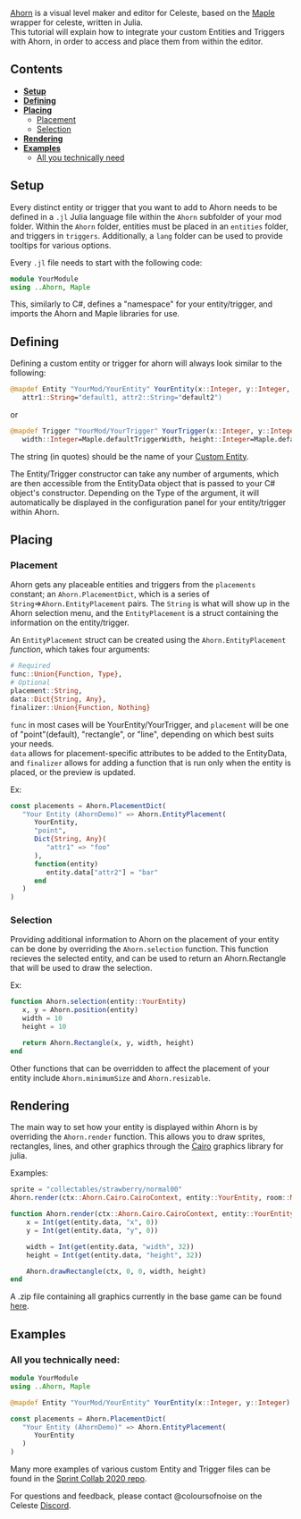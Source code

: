 [Ahorn](https://github.com/CelestialCartographers/Ahorn) is a visual level maker and editor for Celeste, based on the 
[Maple](https://github.com/CelestialCartographers/Maple) wrapper for celeste, written in Julia.  
This tutorial will explain how to integrate your custom Entities and Triggers with Ahorn, in order to access and place them from within the editor.

## Contents
- [**Setup**](https://github.com/EverestAPI/Resources/wiki/Adding-Custom-Objects-to-Ahorn#setup)
- [**Defining**](https://github.com/EverestAPI/Resources/wiki/Adding-Custom-Objects-to-Ahorn#defining)
- [**Placing**](https://github.com/EverestAPI/Resources/wiki/Adding-Custom-Objects-to-Ahorn#placing)
  - [Placement](https://github.com/EverestAPI/Resources/wiki/Adding-Custom-Objects-to-Ahorn#placement)
  - [Selection](https://github.com/EverestAPI/Resources/wiki/Adding-Custom-Objects-to-Ahorn#selection)
- [**Rendering**](https://github.com/EverestAPI/Resources/wiki/Adding-Custom-Objects-to-Ahorn#rendering)
- [**Examples**](https://github.com/EverestAPI/Resources/wiki/Adding-Custom-Objects-to-Ahorn#examples)
  - [All you technically need](https://github.com/EverestAPI/Resources/wiki/Adding-Custom-Objects-to-Ahorn#all-you-technically-need)

## Setup
Every distinct entity or trigger that you want to add to Ahorn needs to be defined in a `.jl` Julia language file within the `Ahorn` subfolder of your mod folder.
Within the `Ahorn` folder, entities must be placed in an `entities` folder, and triggers in `triggers`. Additionally, a `lang` folder can be used to provide tooltips for various options.

Every `.jl` file needs to start with the following code:
```julia
module YourModule
using ..Ahorn, Maple
```
This, similarly to C#, defines a "namespace" for your entity/trigger, and imports the Ahorn and Maple libraries for use.

## Defining
Defining a custom entity or trigger for ahorn will always look similar to the following:
```julia
@mapdef Entity "YourMod/YourEntity" YourEntity(x::Integer, y::Integer,
   attr1::String="default1, attr2::String="default2")
```
or
```julia
@mapdef Trigger "YourMod/YourTrigger" YourTrigger(x::Integer, y::Integer, 
   width::Integer=Maple.defaultTriggerWidth, height::Integer=Maple.defaultTriggerHeight)
```
The string (in quotes) should be the name of your [Custom Entity](https://github.com/EverestAPI/Resources/wiki/Your-First-Code-Mod#creating-custom-entities-and-triggers).

The Entity/Trigger constructor can take any number of arguments, which are then accessible from the EntityData object that is passed to your C# object's constructor.
Depending on the Type of the argument, it will automatically be displayed in the configuration panel for your entity/trigger within Ahorn.


## Placing
### Placement
Ahorn gets any placeable entities and triggers from the `placements` constant; an `Ahorn.PlacementDict`, which is a series of `String`=>`Ahorn.EntityPlacement` pairs.
The `String` is what will show up in the Ahorn selection menu, and the `EntityPlacement` is a struct containing the information on the entity/trigger.

An `EntityPlacement` struct can be created using the `Ahorn.EntityPlacement` *function*, which takes four arguments:
```julia
# Required
func::Union{Function, Type},
# Optional
placement::String,
data::Dict{String, Any},
finalizer::Union{Function, Nothing}
```
`func` in most cases will be YourEntity/YourTrigger, and `placement` will be one of "point"(default), "rectangle", or "line", depending on which best suits your needs.  
`data` allows for placement-specific attributes to be added to the EntityData,
and `finalizer` allows for adding a function that is run only when the entity is placed, or the preview is updated.

Ex:
```julia
const placements = Ahorn.PlacementDict(
   "Your Entity (AhornDemo)" => Ahorn.EntityPlacement(
      YourEntity,
      "point",
      Dict{String, Any}(
         "attr1" => "foo"
      ),
      function(entity)
         entity.data["attr2"] = "bar"
      end
   )
)
```

### Selection
Providing additional information to Ahorn on the placement of your entity can be done by overriding the `Ahorn.selection` function.
This function recieves the selected entity, and can be used to return an Ahorn.Rectangle that will be used to draw the selection.

Ex:
```julia
function Ahorn.selection(entity::YourEntity)
   x, y = Ahorn.position(entity)
   width = 10
   height = 10

   return Ahorn.Rectangle(x, y, width, height)
end
```

Other functions that can be overridden to affect the placement of your entity include `Ahorn.minimumSize` and `Ahorn.resizable`.

## Rendering
The main way to set how your entity is displayed within Ahorn is by overriding the `Ahorn.render` function.
This allows you to draw sprites, rectangles, lines, and other graphics through the 
[Cairo](https://github.com/JuliaGraphics/Cairo.jl) graphics library for julia.

Examples:
```julia
sprite = "collectables/strawberry/normal00"
Ahorn.render(ctx::Ahorn.Cairo.CairoContext, entity::YourEntity, room::Maple.Room) = Ahorn.drawSprite(ctx, sprite, 0,0)
```

```julia
function Ahorn.render(ctx::Ahorn.Cairo.CairoContext, entity::YourEntity, room::Maple.Room)
    x = Int(get(entity.data, "x", 0))
    y = Int(get(entity.data, "y", 0))

    width = Int(get(entity.data, "width", 32))
    height = Int(get(entity.data, "height", 32))

    Ahorn.drawRectangle(ctx, 0, 0, width, height)
end
```

A .zip file containing all graphics currently in the base game can be found [here](https://github.com/EverestAPI/Resources/wiki/Useful-links#dumped-graphics).


## Examples
### All you technically need:
```julia
module YourModule
using ..Ahorn, Maple

@mapdef Entity "YourMod/YourEntity" YourEntity(x::Integer, y::Integer)

const placements = Ahorn.PlacementDict(
   "Your Entity (AhornDemo)" => Ahorn.EntityPlacement(
      YourEntity
   )
)
```

Many more examples of various custom Entity and Trigger files can be found in the [Sprint Collab 2020 repo](https://github.com/EverestAPI/SpringCollab2020/tree/master/Ahorn).

For questions and feedback, please contact @coloursofnoise on the Celeste [Discord](https://discord.gg/6qjaePQ).